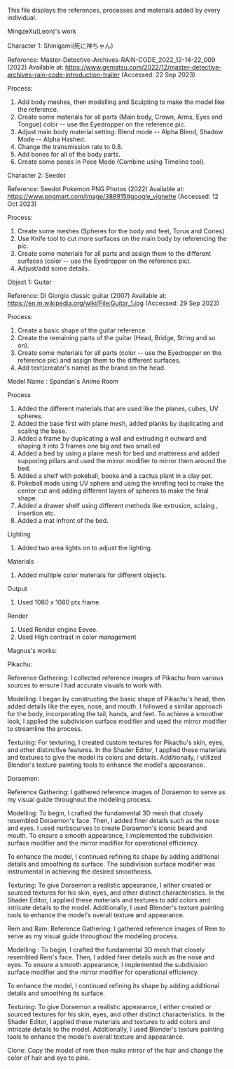 This file displays the references, processes and materials added by every individual.

MingzeXu(Leon)'s work

Character 1: Shinigami(死に神ちゃん)

Reference: 
Master-Detective-Archives-RAIN-CODE_2022_12-14-22_009 (2022) Available at:
https://www.gematsu.com/2022/12/master-detective-archives-rain-code-introduction-trailer (Accessed: 22 Sep 2023)

Process:
1. Add body meshes, then modelling and Sculpting to make the model like the reference.
2. Create some materials for all parts (Main body, Crown, Arms, Eyes and Tongue) color -- use the Eyedropper on the reference pic.
3. Adjust main body material setting: Blend mode -- Alpha Blend, Shadow Mode -- Alpha Hashed.
4. Change the transmission rate to 0.8.
5. Add bones for all of the body parts.
6. Create some poses in Pose Mode (Combine using Timeline tool).

Character 2: Seedot

Reference:
Seedot Pokemon PNG Photos (2022) Available at:
https://www.pngmart.com/image/388915#google_vignette (Accessed: 12 Oct 2023)

Process:
1. Create some meshes (Spheres for the body and feet, Torus and Cones)
2. Use Knife tool to cut more surfaces on the main body by referencing the pic.
3. Create some materials for all parts and assign them to the different surfaces (color -- use the Eyedropper on the reference pic).
4. Adjust/add some details.


Object 1: Guitar

Reference:
Di Giorgio classic guitar (2007) Available at:
https://en.m.wikipedia.org/wiki/File:Guitar_1.jpg (Accessed: 29 Sep 2023)

Process:
1. Create a basic shape of the guitar reference.
2. Create the remaining parts of the guitar (Head, Bridge, String and so on).
3. Create some materials for all parts (color -- use the Eyedropper on the reference pic) and assign them to the different surfaces.
4. Add text(creater's name) as the brand on the head.

Model Name : Spandan's Anime Room

Process

1. Added the different materials that are used like the planes, cubes, UV spheres.
2. Added the base first with plane mesh, added planks by duplicating and scaling the base.
3. Added a frame by duplicating a wall and extruding it outward and shaping it into 3 frames one big and two small.ed
4. Added a bed by using a plane mesh for bed and matteress and added supporing pillars and used the mirror modifier to mirror them around the bed.
5. Added a shelf with pokeball, books and a cactus plant in a clay pot.
6. Pokeball made using UV sphere and using the knnifing tool to make the center cut and adding different layers of spheres to make the final shape.
7. Added a drawer shelf using different methods like extrusion, sclaing , insertion etc.
8. Added a mat infront of the bed.

Lighting 

1. Added two area lights on to adjust the lighting.

Materials

1. Added multiple color materials for different objects.

Output

1. Used 1080 x 1080 ptx frame.

Render

1. Used Render engine Eevee.
2. Used High contrast in color management








Magnus's works:

Pikachu:

Reference Gathering: I collected reference images of Pikachu from various sources to ensure I had accurate visuals to work with.

Modelling: I began by constructing the basic shape of Pikachu's head, then added details like the eyes, nose, and mouth. I followed a similar approach for the body, incorporating the tail, hands, and feet. To achieve a smoother look, I applied the subdivision surface modifier and used the mirror modifier to streamline the process.

Texturing: For texturing, I created custom textures for Pikachu's skin, eyes, and other distinctive features. In the Shader Editor, I applied these materials and textures to give the model its colors and details. Additionally, I utilized Blender's texture painting tools to enhance the model's appearance.

Doraemon:

Reference Gathering: I gathered reference images of Doraemon to serve as my visual guide throughout the modeling process.

Modelling: To begin, I crafted the fundamental 3D mesh that closely resembled Doraemon's face. Then, I added finer details such as the nose and eyes. I used nurbscurves to create Doraemon's iconic beard and mouth. To ensure a smooth appearance, I implemented the subdivision surface modifier and the mirror modifier for operational efficiency.

To enhance the model, I continued refining its shape by adding additional details and smoothing its surface. The subdivision surface modifier was instrumental in achieving the desired smoothness.

Texturing: To give Doraemon a realistic appearance, I either created or sourced textures for his skin, eyes, and other distinct characteristics. In the Shader Editor, I applied these materials and textures to add colors and intricate details to the model. Additionally, I used Blender's texture painting tools to enhance the model's overall texture and appearance.

Rem and Ram:
Reference Gathering: I gathered reference images of Rem to serve as my visual guide throughout the modeling process.

Modelling : To begin, I crafted the fundamental 3D mesh that closely resembled Rem's face. Then, I added finer details such as the nose and eyes. To ensure a smooth appearance, I implemented the subdivision surface modifier and the mirror modifier for operational efficiency.

To enhance the model, I continued refining its shape by adding additional details and smoothing its surface.

Texturing: To give Doraemon a realistic appearance, I either created or sourced textures for his skin, eyes, and other distinct characteristics. In the Shader Editor, I applied these materials and textures to add colors and intricate details to the model. Additionally, I used Blender's texture painting tools to enhance the model's overall texture and appearance.

Clone: Copy the model of rem then make mirror of the hair and change the color of hair and eye to pink.

